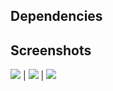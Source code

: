 Dependencies
-------------

Screenshots
--------------
![](http://ec2-54-148-84-77.us-west-2.compute.amazonaws.com/static/screenshot1.jpg)  |  ![](http://ec2-54-148-84-77.us-west-2.compute.amazonaws.com/static/screenie2.png) |  ![](http://ec2-54-148-84-77.us-west-2.compute.amazonaws.com/static/screenie1.png)